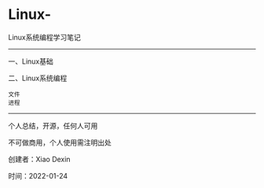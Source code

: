 # Linux-
Linux系统编程学习笔记
******************************************************
一、Linux基础

二、Linux系统编程

    文件
    进程
    
    
******************************************************
个人总结，开源，任何人可用

不可做商用，个人使用需注明出处

创建者：Xiao Dexin

时间：2022-01-24
